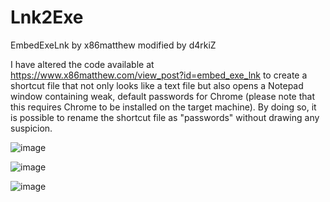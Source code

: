 # Lnk2Exe
EmbedExeLnk by x86matthew modified by d4rkiZ


I have altered the code available at https://www.x86matthew.com/view_post?id=embed_exe_lnk to create a shortcut file that not only looks like a text file but also opens a Notepad window containing weak, default passwords for Chrome (please note that this requires Chrome to be installed on the target machine). By doing so, it is possible to rename the shortcut file as "passwords" without drawing any suspicion.

![image](https://user-images.githubusercontent.com/97190263/233455112-836dfe4b-50f3-4a34-a78d-92143d3873d8.png)



![image](https://user-images.githubusercontent.com/97190263/233454190-9842fbf5-14b2-4ca4-99d6-908ca4bdf510.png)

![image](https://user-images.githubusercontent.com/97190263/233454254-55daf839-2621-43b9-9b51-4ce81d047f95.png)
